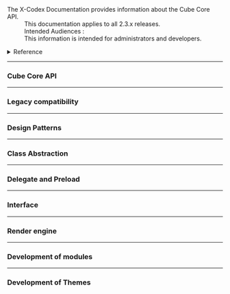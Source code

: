 <dl>
  <dt>The X-Codex Documentation provides information about the Cube Core API.</dt>
  <dd><span class="iconify" data-icon="mdi:cube-scan" data-width="18px" data-height="18px"></span> This documentation applies to all 2.3.x releases.</dd>
  <dd><span class="iconify" data-icon="mdi:account-multiple" data-width="18px" data-height="18px"></span> Intended Audiences :</dd>
  <dd>This information is intended for administrators and developers.</dd>
</dl>

<details>
<summary style="cursor: pointer;">Reference</summary>

- Cube Core API
- Legacy compatibility
- Design Patterns
- PHP Class Abstraction
- Delegate and Preload mechanism, single file extension 
- Interface
- Render engine
- Development of modules
- Development of themes

</details>

-----

### Cube Core API
-----

### Legacy compatibility
-----

### Design Patterns
-----

### Class Abstraction
-----

### Delegate and Preload 
-----

### Interface
-----

### Render engine
-----

### Development of modules
-----

### Development of Themes
